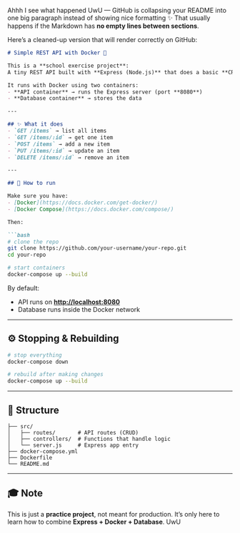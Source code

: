 Ahhh I see what happened UwU — GitHub is collapsing your README into one big paragraph instead of showing nice formatting ✨
That usually happens if the Markdown has **no empty lines between sections**.

Here’s a cleaned-up version that will render correctly on GitHub:

````markdown
# Simple REST API with Docker 🐳

This is a **school exercise project**:  
A tiny REST API built with **Express (Node.js)** that does a basic **CRUD** (Create, Read, Update, Delete).  

It runs with Docker using two containers:  
- **API container** → runs the Express server (port **8080**)  
- **Database container** → stores the data  

---

## ✨ What it does
- `GET /items` → list all items  
- `GET /items/:id` → get one item  
- `POST /items` → add a new item  
- `PUT /items/:id` → update an item  
- `DELETE /items/:id` → remove an item  

---

## 🚀 How to run

Make sure you have:  
- [Docker](https://docs.docker.com/get-docker/)  
- [Docker Compose](https://docs.docker.com/compose/)  

Then:

```bash
# clone the repo
git clone https://github.com/your-username/your-repo.git
cd your-repo

# start containers
docker-compose up --build
````

By default:

* API runs on **[http://localhost:8080](http://localhost:8080)**
* Database runs inside the Docker network

---

## ⚙️ Stopping & Rebuilding

```bash
# stop everything
docker-compose down

# rebuild after making changes
docker-compose up --build
```

---

## 📂 Structure

```
├── src/
│   ├── routes/       # API routes (CRUD)
│   ├── controllers/  # Functions that handle logic
│   └── server.js     # Express app entry
├── docker-compose.yml
├── Dockerfile
└── README.md
```

---

## 🎓 Note

This is just a **practice project**, not meant for production.
It’s only here to learn how to combine **Express + Docker + Database**. UwU

```
